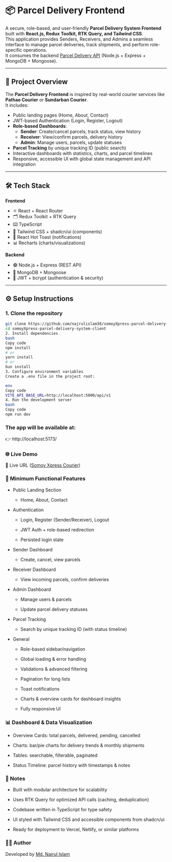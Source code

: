 # 📦 Parcel Delivery Frontend

A secure, role-based, and user-friendly **Parcel Delivery System Frontend** built with **React.js, Redux Toolkit, RTK Query, and Tailwind CSS**.  
This application provides Senders, Receivers, and Admins a seamless interface to manage parcel deliveries, track shipments, and perform role-specific operations.  
It consumes the backend [Parcel Delivery API](https://github.com/najrulislam38/SomoyXpress-Courier) (Node.js + Express + MongoDB + Mongoose).

---

## 🚀 Project Overview

The **Parcel Delivery Frontend** is inspired by real-world courier services like **Pathao Courier** or **Sundarban Courier**.  
It includes:

- Public landing pages (Home, About, Contact)
- JWT-based Authentication (Login, Register, Logout)
- **Role-based Dashboards**:
  - **Sender**: Create/cancel parcels, track status, view history
  - **Receiver**: View/confirm parcels, delivery history
  - **Admin**: Manage users, parcels, update statuses
- **Parcel Tracking** by unique tracking ID (public search)
- Interactive dashboards with statistics, charts, and parcel timelines
- Responsive, accessible UI with global state management and API integration

---

## 🛠️ Tech Stack

**Frontend**

- ⚛️ React + React Router
- 🗂 Redux Toolkit + RTK Query
- ⌨️ TypeScript
- 🎨 Tailwind CSS + shadcn/ui (components)
- 🔔 React Hot Toast (notifications)
- 📊 Recharts (charts/visualizations)

**Backend**

- 🟢 Node.js + Express (REST API)
- 🍃 MongoDB + Mongoose
- 🔑 JWT + bcrypt (authentication & security)

---

## ⚙️ Setup Instructions

### 1. Clone the repository

```bash
git clone https://github.com/najrulislam38/somoyXpress-parcel-delivery-system-client
cd somoyXpress-parcel-delivery-system-client
2. Install dependencies
bash
Copy code
npm install
# or
yarn install
# or
bun install
3. Configure environment variables
Create a .env file in the project root:

env
Copy code
VITE_API_BASE_URL=http://localhost:5000/api/v1
4. Run the development server
bash
Copy code
npm run dev

```

### The app will be available at:

👉 http://localhost:5173/

### 🌐 Live Demo

🔗 Live URL ([Somoy Xpress Courier](https://somoy-xpress-courier.vercel.app/))

### 📌 Minimum Functional Features

- Public Landing Section

  - Home, About, Contact

- Authentication

  - Login, Register (Sender/Receiver), Logout

  - JWT Auth + role-based redirection

  - Persisted login state

- Sender Dashboard

  - Create, cancel, view parcels

- Receiver Dashboard

  - View incoming parcels, confirm deliveries

- Admin Dashboard

  - Manage users & parcels

  - Update parcel delivery statuses

- Parcel Tracking

  - Search by unique tracking ID (with status timeline)

- General

  - Role-based sidebar/navigation

  - Global loading & error handling

  - Validations & advanced filtering

  - Pagination for long lists

  - Toast notifications

  - Charts & overview cards for dashboard insights

  - Fully responsive UI

### 📊 Dashboard & Data Visualization

- Overview Cards: total parcels, delivered, pending, cancelled

- Charts: bar/pie charts for delivery trends & monthly shipments

- Tables: searchable, filterable, paginated

- Status Timeline: parcel history with timestamps & notes

### 📝 Notes

- Built with modular architecture for scalability

- Uses RTK Query for optimized API calls (caching, deduplication)

- Codebase written in TypeScript for type safety

- UI styled with Tailwind CSS and accessible components from shadcn/ui

- Ready for deployment to Vercel, Netlify, or similar platforms

### 👨‍💻 Author

Developed by [Md. Najrul Islam](https://github.com/najrulislam38)
